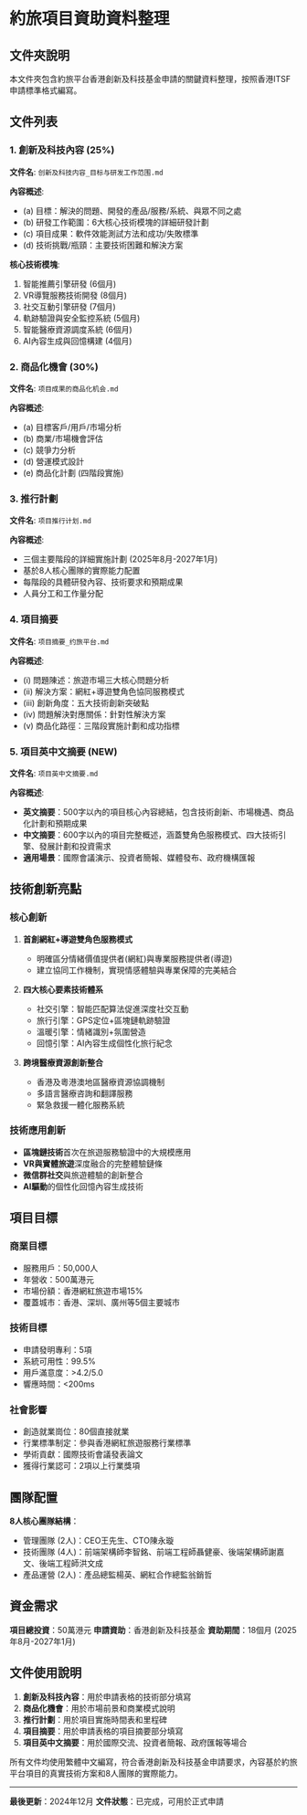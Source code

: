 # 約旅項目資助資料整理

## 文件夾說明

本文件夾包含約旅平台香港創新及科技基金申請的關鍵資料整理，按照香港ITSF申請標準格式編寫。

## 文件列表

### 1. 創新及科技內容 (25%)
**文件名**: `创新及科技内容_目标与研发工作范围.md`

**內容概述**:
- (a) 目標：解決的問題、開發的產品/服務/系統、與眾不同之處
- (b) 研發工作範圍：6大核心技術模塊的詳細研發計劃
- (c) 項目成果：軟件效能測試方法和成功/失敗標準
- (d) 技術挑戰/瓶頸：主要技術困難和解決方案

**核心技術模塊**:
1. 智能推薦引擎研發 (6個月)
2. VR導覽服務技術開發 (8個月)
3. 社交互動引擎研發 (7個月)
4. 軌跡驗證與安全監控系統 (5個月)
5. 智能醫療資源調度系統 (6個月)
6. AI內容生成與回憶構建 (4個月)

### 2. 商品化機會 (30%)
**文件名**: `项目成果的商品化机会.md`

**內容概述**:
- (a) 目標客戶/用戶/市場分析
- (b) 商業/市場機會評估
- (c) 競爭力分析
- (d) 營運模式設計
- (e) 商品化計劃 (四階段實施)

### 3. 推行計劃
**文件名**: `项目推行计划.md`

**內容概述**:
- 三個主要階段的詳細實施計劃 (2025年8月-2027年1月)
- 基於8人核心團隊的實際能力配置
- 每階段的具體研發內容、技術要求和預期成果
- 人員分工和工作量分配

### 4. 項目摘要
**文件名**: `项目摘要_约旅平台.md`

**內容概述**:
- (i) 問題陳述：旅遊市場三大核心問題分析
- (ii) 解決方案：網紅+導遊雙角色協同服務模式
- (iii) 創新角度：五大技術創新突破點
- (iv) 問題解決對應關係：針對性解決方案
- (v) 商品化路徑：三階段實施計劃和成功指標

### 5. 項目英中文摘要 (NEW)
**文件名**: `项目英中文摘要.md`

**內容概述**:
- **英文摘要**：500字以內的項目核心內容總結，包含技術創新、市場機遇、商品化計劃和預期成果
- **中文摘要**：600字以內的項目完整概述，涵蓋雙角色服務模式、四大技術引擎、發展計劃和投資需求
- **適用場景**：國際會議演示、投資者簡報、媒體發布、政府機構匯報

## 技術創新亮點

### 核心創新
1. **首創網紅+導遊雙角色服務模式**
   - 明確區分情緒價值提供者(網紅)與專業服務提供者(導遊)
   - 建立協同工作機制，實現情感體驗與專業保障的完美結合

2. **四大核心要素技術體系**
   - 社交引擎：智能匹配算法促進深度社交互動
   - 旅行引擎：GPS定位+區塊鏈軌跡驗證
   - 溫暖引擎：情緒識別+氛圍營造
   - 回憶引擎：AI內容生成個性化旅行紀念

3. **跨境醫療資源創新整合**
   - 香港及粵港澳地區醫療資源協調機制
   - 多語言醫療咨詢和翻譯服務
   - 緊急救援一體化服務系統

### 技術應用創新
- **區塊鏈技術**首次在旅遊服務驗證中的大規模應用
- **VR與實體旅遊**深度融合的完整體驗鏈條
- **微信群社交**與旅遊體驗的創新整合
- **AI驅動**的個性化回憶內容生成技術

## 項目目標

### 商業目標
- 服務用戶：50,000人
- 年營收：500萬港元
- 市場份額：香港網紅旅遊市場15%
- 覆蓋城市：香港、深圳、廣州等5個主要城市

### 技術目標
- 申請發明專利：5項
- 系統可用性：99.5%
- 用戶滿意度：>4.2/5.0
- 響應時間：<200ms

### 社會影響
- 創造就業崗位：80個直接就業
- 行業標準制定：參與香港網紅旅遊服務行業標準
- 學術貢獻：國際技術會議發表論文
- 獲得行業認可：2項以上行業獎項

## 團隊配置

**8人核心團隊結構**：
- 管理團隊 (2人)：CEO王先生、CTO陳永璇
- 技術團隊 (4人)：前端架構師李智銘、前端工程師聶健豪、後端架構師謝嘉文、後端工程師洪文成
- 產品運營 (2人)：產品總監楊英、網紅合作總監翁銷哲

## 資金需求

**項目總投資**：50萬港元
**申請資助**：香港創新及科技基金
**資助期間**：18個月 (2025年8月-2027年1月)

## 文件使用說明

1. **創新及科技內容**：用於申請表格的技術部分填寫
2. **商品化機會**：用於市場前景和商業模式說明
3. **推行計劃**：用於項目實施時間表和里程碑
4. **項目摘要**：用於申請表格的項目摘要部分填寫
5. **項目英中文摘要**：用於國際交流、投資者簡報、政府匯報等場合

所有文件均使用繁體中文編寫，符合香港創新及科技基金申請要求，內容基於約旅平台項目的真實技術方案和8人團隊的實際能力。

---

**最後更新**：2024年12月
**文件狀態**：已完成，可用於正式申請 